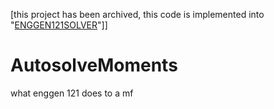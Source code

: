 [this project has been archived, this code is implemented into "[ENGGEN121SOLVER](https://github.com/breadone/ENGGEN121SOLVER)"]]
# AutosolveMoments
what enggen 121 does to a mf
